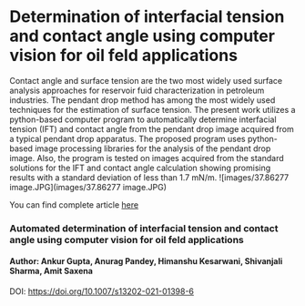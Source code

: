 # Determination of interfacial tension and contact angle using computer vision for oil feld applications

Contact angle and surface tension are the two most widely used surface analysis approaches for reservoir fuid characterization in petroleum industries. The pendant drop method has among the most widely used techniques for the estimation of surface tension. The present work utilizes a python-based computer program to automatically determine interfacial tension (IFT) and contact angle from the pendant drop image acquired from a typical pendant drop apparatus. The proposed program uses python-based image processing libraries for the analysis of the pendant drop image. Also, the program is tested on images acquired from the standard solutions for the IFT and contact angle calculation showing promising results with a standard deviation of less than 1.7 mN/m.
![images/37.86277 image.JPG](images/37.86277 image.JPG)

You can find complete article [here](https://doi.org/10.1007/s13202-021-01398-6)
### Automated determination of interfacial tension and contact angle using computer vision for oil feld applications
#### Author: Ankur Gupta, Anurag Pandey, Himanshu Kesarwani, Shivanjali Sharma, Amit Saxena
DOI: https://doi.org/10.1007/s13202-021-01398-6
